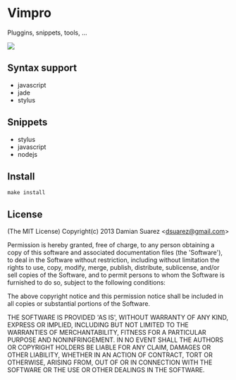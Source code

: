 
# Vimpro

Pluggins, snippets, tools, ...

![](https://i.cloudup.com/BcvVVUuz7H.png)

## Syntax support

  * javascript
  * jade
  * stylus

## Snippets

  * stylus
  * javascript
  * nodejs

## Install

  ```
  make install
  ```

## License

(The MIT License)
Copyright(c) 2013 Damian Suarez &lt;dsuarez@gmail.com&gt;

Permission is hereby granted, free of charge, to any person obtaining
a copy of this software and associated documentation files (the
'Software'), to deal in the Software without restriction, including
without limitation the rights to use, copy, modify, merge, publish,
distribute, sublicense, and/or sell copies of the Software, and to
permit persons to whom the Software is furnished to do so, subject to
the following conditions:

The above copyright notice and this permission notice shall be
included in all copies or substantial portions of the Software.

THE SOFTWARE IS PROVIDED 'AS IS', WITHOUT WARRANTY OF ANY KIND,
EXPRESS OR IMPLIED, INCLUDING BUT NOT LIMITED TO THE WARRANTIES OF
MERCHANTABILITY, FITNESS FOR A PARTICULAR PURPOSE AND NONINFRINGEMENT.
IN NO EVENT SHALL THE AUTHORS OR COPYRIGHT HOLDERS BE LIABLE FOR ANY
CLAIM, DAMAGES OR OTHER LIABILITY, WHETHER IN AN ACTION OF CONTRACT,
TORT OR OTHERWISE, ARISING FROM, OUT OF OR IN CONNECTION WITH THE
SOFTWARE OR THE USE OR OTHER DEALINGS IN THE SOFTWARE.
